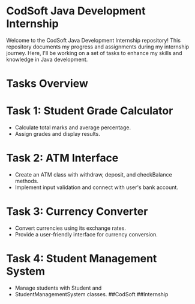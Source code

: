 # CodSoft Java Development Internship
Welcome to the CodSoft Java Development Internship repository! This repository documents my progress and assignments during my internship journey. Here, I'll be working on a set of tasks to enhance my skills and knowledge in Java development.

# Tasks Overview
# Task 1: Student Grade Calculator
- Calculate total marks and average percentage.
- Assign grades and display results.

# Task 2: ATM Interface
- Create an ATM class with withdraw, deposit, and checkBalance methods.
- Implement input validation and connect with user's bank account.

# Task 3: Currency Converter
- Convert currencies using its exchange rates.
- Provide a user-friendly interface for currency conversion.

# Task 4: Student Management System
- Manage students with Student and
- StudentManagementSystem classes.
  ##CodSoft
  ##Internship
